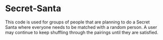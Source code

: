 # Secret-Santa
This code is used for groups of people that are planning to do a Secret Santa where everyone needs to be matched with a random person. A user may continue to keep shuffling through the pairings until they are satisfied.
